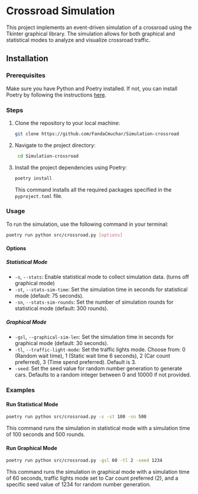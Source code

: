 # Crossroad Simulation

This project implements an event-driven simulation of a crossroad using the Tkinter graphical library. The simulation allows for both graphical and statistical modes to analyze and visualize crossroad traffic.

## Installation

### Prerequisites

Make sure you have Python and Poetry installed. If not, you can install Poetry by following the instructions [here](https://python-poetry.org/docs/#installation).

### Steps

1. Clone the repository to your local machine:

   ```bash
   git clone https://github.com/FandaCmuchar/Simulation-crossroad
   ```

2. Navigate to the project directory:
   ```bash
    cd Simulation-crossroad
   ```

3. Install the project dependencies using Poetry:
    ```bash
    poetry install
    ```

    This command installs all the required packages specified in the `pyproject.toml` file.

### Usage
To run the simulation, use the following command in your terminal:
```bash
poetry run python src/crossroad.py [options]
```

#### Options
##### Statistical Mode
- `-s`, `--stats`: Enable statistical mode to collect simulation data. (turns off graphical mode)
- `-st`, `--stats-sim-time`: Set the simulation time in seconds for statistical mode (default: 75 seconds).
- `-sn`, `--stats-sim-rounds`: Set the number of simulation rounds for statistical mode (default: 300 rounds).
##### Graphical Mode
- `-gsl`, `--graphical-sim-len`: Set the simulation time in seconds for graphical mode (default: 30 seconds).
- `-tl`, `--traffic-light-mode`: Set the traffic lights mode. Choose from: 0 (Random wait time), 1 (Static wait time 6 seconds), 2 (Car count preferred), 3 (Time spend preferred). Default is 3.
- `-seed`: Set the seed value for random number generation to generate cars. Defaults to a random integer between 0 and 10000 if not provided.

### Examples
#### Run Statistical Mode
```bash
poetry run python src/crossroad.py -s -st 100 -sn 500
```
This command runs the simulation in statistical mode with a simulation time of 100 seconds and 500 rounds.

#### Run Graphical Mode
```bash
poetry run python src/crossroad.py -gsl 60 -tl 2 -seed 1234
```
This command runs the simulation in graphical mode with a simulation time of 60 seconds, traffic lights mode set to Car count preferred (2), and a specific seed value of 1234 for random number generation.